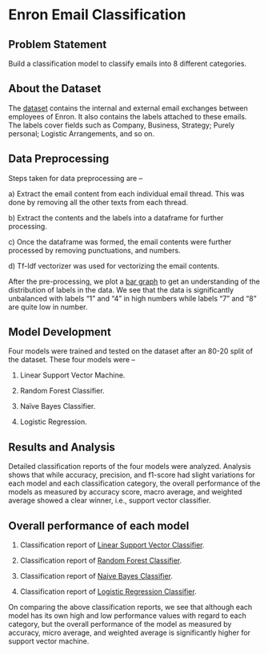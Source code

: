 # Enron Email Classification
## Problem Statement 
Build a classification model to classify emails into 8 different categories.
## About the Dataset
The [dataset](https://bailando.berkeley.edu/enron_email.html) contains the internal and external email exchanges between employees of Enron. It also contains the labels attached to these emails. The labels cover fields such as Company, Business, Strategy; Purely personal; Logistic Arrangements, and so on. 

## Data Preprocessing
Steps taken for data preprocessing are – 


a)	Extract the email content from each individual email thread. This was done by removing all the other texts from each thread. 


b)	Extract the contents and the labels into a dataframe for further processing. 


c)	Once the dataframe was formed, the email contents were further processed by removing punctuations, and numbers. 


d)	Tf-Idf vectorizer was used for vectorizing the email contents. 


After the pre-processing, we plot a [bar graph](https://github.com/ArohanP/Enron_email_classification/blob/main/Data%20distribution%20and%20Model%20performance/Data_distribution.png)  to get an understanding of the distribution of labels in the data. We see that the data is significantly unbalanced with labels “1” and “4” in high numbers while labels “7” and “8” are quite low in number. 

## Model Development
Four models were trained and tested on the dataset after an 80-20 split of the dataset. These four models were – 

1) Linear Support Vector Machine.

2) Random Forest Classifier.

3) Naïve Bayes Classifier.

4) Logistic Regression. 


## Results and Analysis
Detailed classification reports of the four models were analyzed. Analysis shows that while accuracy, precision, and f1-score had slight variations for each model and each classification category, the overall performance of the models as measured by accuracy score, macro average, and weighted average showed a clear winner, i.e., support vector classifier. 

## Overall performance of each model
1) Classification report of [Linear Support Vector Classifier](https://github.com/ArohanP/Enron_email_classification/blob/main/Data%20distribution%20and%20Model%20performance/Classification_report_SVC.png).

2) Classification report of [Random Forest Classifier](https://github.com/ArohanP/Enron_email_classification/blob/main/Data%20distribution%20and%20Model%20performance/Classification_report_RF.png).

3) Classification report of [Naive Bayes Classifier](https://github.com/ArohanP/Enron_email_classification/blob/main/Data%20distribution%20and%20Model%20performance/Classification_report_NB.png).

4) Classification report of [Logistic Regression Classifier](https://github.com/ArohanP/Enron_email_classification/blob/main/Data%20distribution%20and%20Model%20performance/Classification_report_Logistic_reg.png).

On comparing the above classification reports, we see that although each model has its own high and low performance values with regard to each category, but the overall performance of the model as measured by accuracy, micro average, and weighted average is significantly higher for support vector machine.
